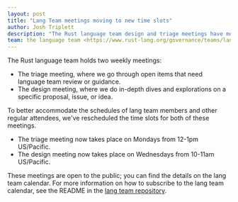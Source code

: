 ```yaml
---
layout: post
title: "Lang Team meetings moving to new time slots"
author: Josh Triplett
description: "The Rust language team design and triage meetings have moved to new time slots"
team: the language team <https://www.rust-lang.org/governance/teams/lang>
---
```


The Rust language team holds two weekly meetings:

- The triage meeting, where we go through open items that need language team
  review or guidance.
- The design meeting, where we do in-depth dives and explorations on a specific
  proposal, issue, or idea.

To better accommodate the schedules of lang team members and other regular
attendees, we've rescheduled the time slots for both of these meetings.

- The triage meeting now takes place on Mondays from 12-1pm US/Pacific.
- The design meeting now takes place on Wednesdays from 10-11am US/Pacific.

These meetings are open to the public; you can find the details on the lang
team calendar. For more information on how to subscribe to the lang team
calendar, see the README in the [lang team
repository](https://github.com/rust-lang/lang-team).
